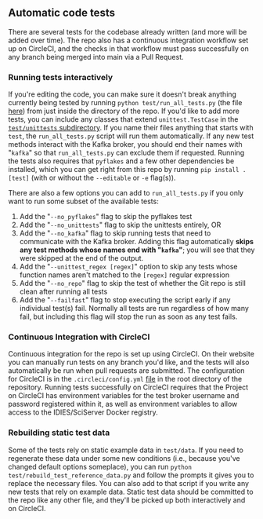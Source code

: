 ## Automatic code tests

There are several tests for the codebase already written (and more will be added over time). The repo also has a continuous integration workflow set up on CircleCI, and the checks in that workflow must pass successfully on any branch being merged into main via a Pull Request.  

### Running tests interactively 

If you're editing the code, you can make sure it doesn't break anything currently being tested by running `python test/run_all_tests.py` (the file [here](./run_all_tests.py)) from just inside the directory of the repo. If you'd like to add more tests, you can include any classes that extend `unittest.TestCase` in the [`test/unittests` subdirectory](./unittests). If you name their files anything that starts with `test`, the `run_all_tests.py` script will run them automatically. If any new test methods interact with the Kafka broker, you should end their names with "`kafka`" so that `run_all_tests.py` can exclude them if requested. Running the tests also requires that `pyflakes` and a few other dependencies be installed, which you can get right from this repo by running `pip install .[test]` (with or without the `--editable` or `-e` flag(s)).

There are also a few options you can add to `run_all_tests.py` if you only want to run some subset of the available tests:
1. Add the "`--no_pyflakes`" flag to skip the pyflakes test
1. Add the "`--no_unittests`" flag to skip the unittests entirely, OR
1. Add the "`--no_kafka`" flag to skip running tests that need to communicate with the Kafka broker. Adding this flag automatically **skips any test methods whose names end with "`kafka`"**; you will see that they were skipped at the end of the output.
1. Add the "`--unittest_regex [regex]`" option to skip any tests whose function names aren't matched to the `[regex]` regular expression
1. Add the "`--no_repo`" flag to skip the test of whether the Git repo is still clean after running all tests
1. Add the "`--failfast`" flag to stop executing the script early if any individual test(s) fail. Normally all tests are run regardless of how many fail, but including this flag will stop the run as soon as any test fails.

### Continuous Integration with CircleCI

Continuous integration for the repo is set up using CircleCI. On their website you can manually run tests on any branch you'd like, and the tests will also automatically be run when pull requests are submitted. The configuration for CircleCI is in the `.circleci/config.yml` [file](../.circleci/config.yml) in the root directory of the repository. Running tests successfully on CircleCI requires that the Project on CircleCI has environment variables for the test broker username and password registered within it, as well as environment variables to allow access to the IDIES/SciServer Docker registry.

### Rebuilding static test data

Some of the tests rely on static example data in `test/data`. If you need to regenerate these data under some new conditions (i.e., because you've changed default options someplace), you can run `python test/rebuild_test_reference_data.py` and follow the prompts it gives you to replace the necessary files. You can also add to that script if you write any new tests that rely on example data. Static test data should be committed to the repo like any other file, and they'll be picked up both interactively and on CircleCI.
